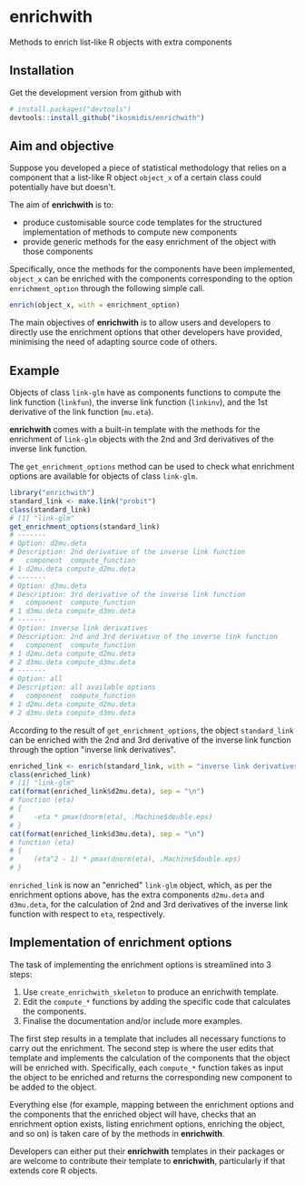 # enrichwith

Methods to enrich list-like R objects with extra components

## Installation
Get the development version from github with

``` r
# install.packages("devtools")
devtools::install_github("ikosmidis/enrichwith")
```

## Aim and objective

Suppose you developed a piece of statistical methodology that relies
on a component that a list-like R object `object_x` of a certain class
could potentially have but doesn't.

The aim of **enrichwith** is to:

* produce customisable source code templates for the structured implementation of methods to compute new components
* provide generic methods for the easy enrichment of the object with those components

Specifically, once the methods for the components have been
implemented, `object_x` can be enriched with the components
corresponding to the option `enrichment_option` through the following simple call.

``` r
enrich(object_x, with = enrichment_option)
```

The main objectives of **enrichwith** is to allow users and developers to directly use the enrichment options that other developers have provided, minimising the need of adapting source code of others.

## Example
Objects of class `link-glm` have as components functions to compute the link function (`linkfun`), the inverse link function (`linkinv`), and the 1st derivative of the link function (`mu.eta`).

**enrichwith** comes with a built-in template with the methods for the enrichment of `link-glm` objects with the 2nd and 3rd derivatives of the inverse link function.

The `get_enrichment_options` method can be used to check what enrichment options are available for objects of class `link-glm`.
``` r
library("enrichwith")
standard_link <- make.link("probit")
class(standard_link)
# [1] "link-glm"
get_enrichment_options(standard_link)
# -------
# Option: d2mu.deta
# Description: 2nd derivative of the inverse link function
#   component  compute_function
# 1 d2mu.deta compute_d2mu.deta
# -------
# Option: d3mu.deta
# Description: 3rd derivative of the inverse link function
#   component  compute_function
# 1 d3mu.deta compute_d3mu.deta
# -------
# Option: inverse link derivatives
# Description: 2nd and 3rd derivative of the inverse link function
#   component  compute_function
# 1 d2mu.deta compute_d2mu.deta
# 2 d3mu.deta compute_d3mu.deta
# -------
# Option: all
# Description: all available options
#   component  compute_function
# 1 d2mu.deta compute_d2mu.deta
# 2 d3mu.deta compute_d3mu.deta
```

According to the result of `get_enrichment_options`, the object `standard_link` can be enriched with the 2nd and 3rd derivative of the inverse
link function through the option "inverse link derivatives".
``` r
enriched_link <- enrich(standard_link, with = "inverse link derivatives")
class(enriched_link)
# [1] "link-glm"
cat(format(enriched_link$d2mu.deta), sep = "\n")
# function (eta)
# {
#     -eta * pmax(dnorm(eta), .Machine$double.eps)
# }
cat(format(enriched_link$d3mu.deta), sep = "\n")
# function (eta)
# {
#     (eta^2 - 1) * pmax(dnorm(eta), .Machine$double.eps)
# }
```
`enriched_link` is now an "enriched" `link-glm` object, which, as per the enrichment options above, has the extra components `d2mu.deta` and `d3mu.deta`, for the calculation of 2nd and 3rd derivatives of the inverse link function with respect to `eta`, respectively.

## Implementation of enrichment options
The task of implementing the enrichment options is streamlined into 3 steps:

1. Use `create_enrichwith_skeleton` to produce an enrichwith template.
2. Edit the `compute_*` functions by adding the specific code that
   calculates the components.
3. Finalise the documentation and/or include more examples.

The first step results in a template that includes all necessary
functions to carry out the enrichment. The second step is where the
user edits that template and implements the calculation of the
components that the object will be enriched with. Specifically, each
`compute_*` function takes as input the object to be enriched and
returns the corresponding new component to be added to the object.

Everything else (for example, mapping between the enrichment options
and the components that the enriched object will have, checks that an
enrichment option exists, listing enrichment options, enriching the
object, and so on) is taken care of by the methods in **enrichwith**.

Developers can either put their **enrichwith** templates in their
packages or are welcome to contribute their template to
**enrichwith**, particularly if that extends core R objects.


